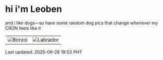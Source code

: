 # hi i'm Leoben

and i like dogs—so have some random dog pics that change whenever my CRON feels like it

|  |  |
|--------|----------|
| ![Borzoi](https://random-dog-vercel.vercel.app/api/random-borzoi?v=1758887586) | ![Labrador](https://random-dog-vercel.vercel.app/api/random-labrador?v=1758887586) |

Last updated: 2025-09-26 19:53 PHT
